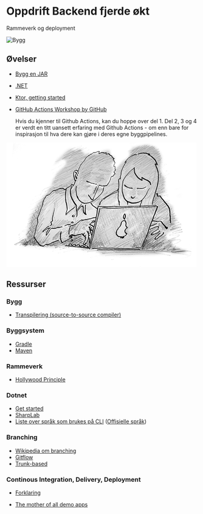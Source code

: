 # Oppdrift Backend fjerde økt

Rammeverk og deployment

![Bygg](../img/ingeniør.png)

## Øvelser

- [Bygg en JAR](./jar.md)
- [.NET](./dotnet/README.md)
- [Ktor, getting started](https://ktor.io/docs/intellij-idea.html)
- [GitHub Actions Workshop by GitHub](https://github.com/actions-workshop/actions-workshop)
  
  Hvis du kjenner til Github Actions, kan du hoppe over del 1. Del 2, 3 og 4 er verdt en titt uansett erfaring med Github Actions - om enn bare for inspirasjon til hva dere kan gjøre i deres egne byggpipelines.

![Parprogrammering anbefales](../img/Parprogrammering.png)

## Ressurser

### Bygg

- [Transpilering (source-to-source compiler)](https://en.wikipedia.org/wiki/Source-to-source_compiler)

### Byggsystem

- [Gradle](https://gradle.org/)
- [Maven](https://maven.apache.org/)

### Rammeverk

- [Hollywood Principle](https://principles.dev/p/hollywood-principle/)

### Dotnet

- [Get started](https://dotnet.microsoft.com/en-us/learn)
- [SharpLab](https://sharplab.io)
- [Liste over språk som brukes på CLI](https://en.wikipedia.org/wiki/List_of_CLI_languages) ([Offisielle språk](https://dotnet.microsoft.com/en-us/languages))

### Branching

- [Wikipedia om branching](https://en.wikipedia.org/wiki/Branching_(version_control))
- [Gitflow](https://www.atlassian.com/continuous-delivery/continuous-integration/trunk-based-development)
- [Trunk-based](https://www.atlassian.com/agile/software-development/branching)

### Continous Integration, Delivery, Deployment

- [Forklaring](https://www.atlassian.com/continuous-delivery/principles/continuous-integration-vs-delivery-vs-deployment)

- [The mother of all demo apps](https://codebase.show/projects/realworld)
